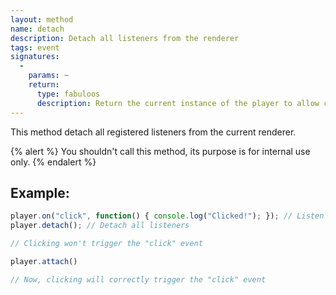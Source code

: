 ```yaml
---
layout: method
name: detach
description: Detach all listeners from the renderer
tags: event
signatures:
  -
    params: ~
    return:
      type: fabuloos
      description: Return the current instance of the player to allow chaining
---
```


This method detach all registered listeners from the current renderer.

{% alert %}
You shouldn't call this method, its purpose is for internal use only.
{% endalert %}

## Example:
```js
player.on("click", function() { console.log("Clicked!"); }); // Listen for the "click" event
player.detach(); // Detach all listeners

// Clicking won't trigger the "click" event

player.attach()

// Now, clicking will correctly trigger the "click" event
```